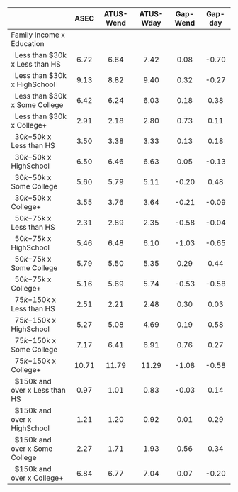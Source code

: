 
|                      |         ASEC |    ATUS-Wend |    ATUS-Wday |     Gap-Wend |      Gap-day |
| -------------------- | :----------: | :----------: | :----------: | :----------: | :----------: |
| Family Income x Education |              |              |              |              |              |
| &nbsp;&nbsp;Less than $30k x Less than HS |         6.72 |         6.64 |         7.42 |         0.08 |        -0.70 |
| &nbsp;&nbsp;Less than $30k x HighSchool |         9.13 |         8.82 |         9.40 |         0.32 |        -0.27 |
| &nbsp;&nbsp;Less than $30k x Some College |         6.42 |         6.24 |         6.03 |         0.18 |         0.38 |
| &nbsp;&nbsp;Less than $30k x College+ |         2.91 |         2.18 |         2.80 |         0.73 |         0.11 |
| &nbsp;&nbsp;$30k-$50k x Less than HS |         3.50 |         3.38 |         3.33 |         0.13 |         0.18 |
| &nbsp;&nbsp;$30k-$50k x HighSchool |         6.50 |         6.46 |         6.63 |         0.05 |        -0.13 |
| &nbsp;&nbsp;$30k-$50k x Some College |         5.60 |         5.79 |         5.11 |        -0.20 |         0.48 |
| &nbsp;&nbsp;$30k-$50k x College+ |         3.55 |         3.76 |         3.64 |        -0.21 |        -0.09 |
| &nbsp;&nbsp;$50k-$75k x Less than HS |         2.31 |         2.89 |         2.35 |        -0.58 |        -0.04 |
| &nbsp;&nbsp;$50k-$75k x HighSchool |         5.46 |         6.48 |         6.10 |        -1.03 |        -0.65 |
| &nbsp;&nbsp;$50k-$75k x Some College |         5.79 |         5.50 |         5.35 |         0.29 |         0.44 |
| &nbsp;&nbsp;$50k-$75k x College+ |         5.16 |         5.69 |         5.74 |        -0.53 |        -0.58 |
| &nbsp;&nbsp;$75k-$150k x Less than HS |         2.51 |         2.21 |         2.48 |         0.30 |         0.03 |
| &nbsp;&nbsp;$75k-$150k x HighSchool |         5.27 |         5.08 |         4.69 |         0.19 |         0.58 |
| &nbsp;&nbsp;$75k-$150k x Some College |         7.17 |         6.41 |         6.91 |         0.76 |         0.27 |
| &nbsp;&nbsp;$75k-$150k x College+ |        10.71 |        11.79 |        11.29 |        -1.08 |        -0.58 |
| &nbsp;&nbsp;$150k and over x Less than HS |         0.97 |         1.01 |         0.83 |        -0.03 |         0.14 |
| &nbsp;&nbsp;$150k and over x HighSchool |         1.21 |         1.20 |         0.92 |         0.01 |         0.29 |
| &nbsp;&nbsp;$150k and over x Some College |         2.27 |         1.71 |         1.93 |         0.56 |         0.34 |
| &nbsp;&nbsp;$150k and over x College+ |         6.84 |         6.77 |         7.04 |         0.07 |        -0.20 |

